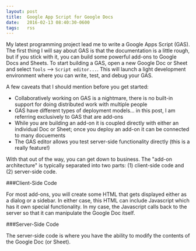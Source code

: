 ```yaml
---
layout: post
title:  Google App Script for Google Docs
date:   2016-02-13 08:40:30-0600
tags:   rss
---
```


My latest programming project lead me to write a Google Apps Script (GAS). The first thing I will say about GAS is that the documentation is a little rough, but if you stick with it, you can build some powerful add-ons to Google Docs and Sheets. To start building a GAS, open a new Google Doc or Sheet and select `Tools` --> `Script editor...`. This will launch a light development environment where you can write, test, and debug your GAS.

A few caveats that I should mention before you get started:

- Collaboratively working on GAS is a nightmare, there is no built-in support for doing distributed work with multiple people
- GAS have different types of deployment models... in this post, I am referring exclusively to GAS that are add-ons
- While you are building an add-on it is coupled directly with either an individual Doc or Sheet; once you deploy an add-on it can be connected to many docuements
- The GAS editor allows you test server-side functionality directly (this is a really feature!)

With that out of the way, you can get down to business. The "add-on architecture" is typically separated into two parts: (1) client-side code and (2) server-side code.

###Client-Side Code

For most add-ons, you will create some HTML that gets displayed either as a dialog or a sidebar. In either case, this HTML can include Javascript which has it own special functionality. In my case, the Javascript calls back to the server so that it can manipulate the Google Doc itself.

###Server-Side Code

The server-side code is where you have the ability to modify the contents of the Google Doc (or Sheet).